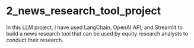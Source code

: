 # 2_news_research_tool_project
In this LLM project, I have used LangChain, OpenAI API, and Streamlit to build a news research tool that can be used by equity research analysts to conduct their research.
